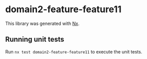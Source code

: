 # domain2-feature-feature11

This library was generated with [Nx](https://nx.dev).

## Running unit tests

Run `nx test domain2-feature-feature11` to execute the unit tests.
